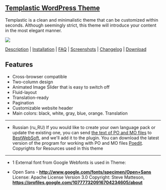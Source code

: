 <a href="http://bestwebsoft.com/products/templastic/" target=_blank> Templastic WordPress Theme</a>
-------------------------------------

Templastic is a clean and minimalistic theme that can be customized within seconds. Although seemingly strict, this theme will introduce your content in the most elegant manner. 

<img src="http://bestwebsoft.com/wp-content/uploads/2015/01/xtemplastic-wp-banner.jpg.pagespeed.ic.3mH2CXUf00.jpg" />

<a href="http://bestwebsoft.com/products/templastic/description" target=_blank>Description</a> | 
<a href="http://bestwebsoft.com/products/templastic/installation" target=_blank>Installation</a> | 
<a href="http://bestwebsoft.com/products/templastic/faq" target=_blank>FAQ</a> | 
<a href="http://bestwebsoft.com/products/templastic/screenshots" target=_blank>Screenshots</a> | 
<a href="http://bestwebsoft.com/products/templastic/changelog" target=_blank>Changelog</a> | 
<a href="http://bestwebsoft.com/products/templastic/download" target=_blank>Download</a>


Features
-----------------------------
* Cross-browser compatible
* Two-column design
* Animated Image Slider that is easy to switch off
* Fluid-layout
* Translation-ready
* Pagination
* Customizable website header
* Main colors: black, white, gray, blue, orange.
Translation
----------------------------
* Russian (ru_RU)
If you would like to create your own language pack or update the existing one, you can send <a href="http://codex.wordpress.org/Translating_WordPress" target="_blank">the text of PO and MO files</a> to <a href="http://support.bestwebsoft.com" target="_blank">BestWebSoft</a>, and we'll add it to the plugin. You
can download the latest version of the program for working with PO and MO files <a href="http://www.poedit.net/download.php" target="_blank">Poedit</a>.
Copyrights for Resources used in this theme
---------------------------------
* 1 External font from Google Webfonts is used in Theme:
- Open Sans - <strong>http://www.google.com/fonts/specimen/Open+Sans</strong>
License: Apache License Version 3.0
Copyright: Steve Matteson, <strong>https://profiles.google.com/107777320916704234605/about</strong>
